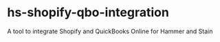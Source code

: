 # hs-shopify-qbo-integration
A tool to integrate Shopify and QuickBooks Online for Hammer and Stain
